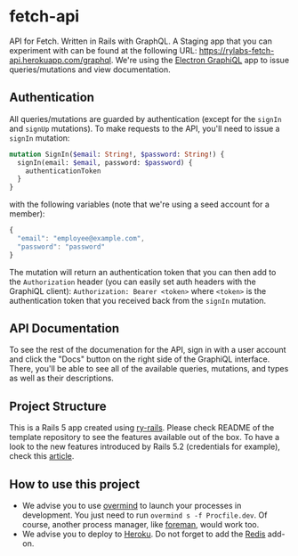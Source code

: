 # fetch-api

API for Fetch. Written in Rails with GraphQL. A Staging app that you can experiment with can be found at the following URL: https://rylabs-fetch-api.herokuapp.com/graphql. We're using the [Electron GraphiQL][] app to issue queries/mutations and view documentation.

## Authentication

All queries/mutations are guarded by authentication (except for the `signIn` and `signUp` mutations). To make requests to the API, you'll need to issue a `signIn` mutation:

```graphql
mutation SignIn($email: String!, $password: String!) {
  signIn(email: $email, password: $password) {
    authenticationToken
  }
}
```

with the following variables (note that we're using a seed account for a member):

```javascript
{
  "email": "employee@example.com",
  "password": "password"
}
```

The mutation will return an authentication token that you can then add to the `Authorization` header (you can easily set auth headers with the GraphiQL client): `Authorization: Bearer <token>` where `<token>` is the authentication token that you received back from the `signIn` mutation.

## API Documentation

To see the rest of the documenation for the API, sign in with a user account and click the "Docs" button on the right side of the GraphiQL interface. There, you'll be able to see all of the available queries, mutations, and types as well as their descriptions.

## Project Structure

This is a Rails 5 app created using [ry-rails][]. Please check README of the template repository to see the features available out of the box. To have a look to the new features introduced by Rails 5.2 (credentials for example), check this [article][].

## How to use this project

- We advise you to use [overmind][] to launch your processes in development. You just need to run `overmind s -f Procfile.dev`. Of course, another process manager, like [foreman][], would work too.
- We advise you to deploy to [Heroku][]. Do not forget to add the [Redis] add-on.

[article]: https://evilmartians.com/chronicles/rails-5-2-active-storage-and-beyond
[modern-rails-template]: https://github.com/damienlethiec/modern-rails-template
[here]: http://nvie.com/posts/a-successful-git-branching-model/
[overmind]: https://github.com/DarthSim/overmind
[foreman]: https://github.com/ddollar/foreman
[heroku]: https://www.heroku.com/
[redis]: https://devcenter.heroku.com/articles/heroku-redis
[electron graphiql]: https://electronjs.org/apps/graphiql
[ry-rails]: https://github.com/RYLabs/ry-rails
